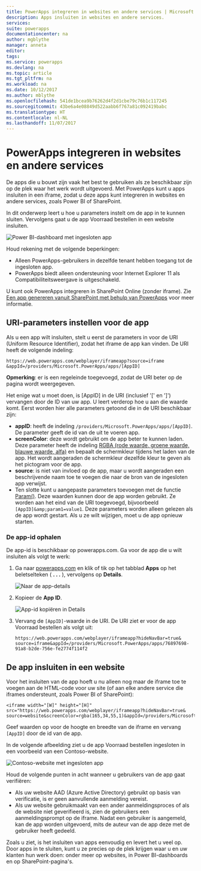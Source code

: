```yaml
---
title: PowerApps integreren in websites en andere services | Microsoft Docs
description: Apps insluiten in websites en andere services.
services: 
suite: powerapps
documentationcenter: na
author: mgblythe
manager: anneta
editor: 
tags: 
ms.service: powerapps
ms.devlang: na
ms.topic: article
ms.tgt_pltfrm: na
ms.workload: na
ms.date: 10/12/2017
ms.author: mblythe
ms.openlocfilehash: 541de1bcea9b76262d4f2d1cbe79c76b1c117245
ms.sourcegitcommit: 43be6a4e08849d522aabb6f767a81c092419babc
ms.translationtype: HT
ms.contentlocale: nl-NL
ms.lasthandoff: 11/07/2017
---
```

# <a name="integrate-powerapps-into-websites-and-other-services"></a>PowerApps integreren in websites en andere services
De apps die u bouwt zijn vaak het best te gebruiken als ze beschikbaar zijn op de plek waar het werk wordt uitgevoerd. Met PowerApps kunt u apps insluiten in een iframe, zodat u deze apps kunt integreren in websites en andere services, zoals Power BI of SharePoint.

In dit onderwerp leert u hoe u parameters instelt om de app in te kunnen sluiten. Vervolgens gaat u de app Voorraad bestellen in een website insluiten.

![Power BI-dashboard met ingesloten app](media/embed-apps-dev/embed-dashboard.png)

Houd rekening met de volgende beperkingen:

* Alleen PowerApps-gebruikers in dezelfde tenant hebben toegang tot de ingesloten app.
* PowerApps biedt alleen ondersteuning voor Internet Explorer 11 als Compatibiliteitsweergave is uitgeschakeld.

U kunt ook PowerApps integreren in SharePoint Online (zonder iframe). Zie [Een app genereren vanuit SharePoint met behulp van PowerApps](generate-app-from-sharepoint-list-interface.md) voor meer informatie.

## <a name="set-uri-parameters-for-your-app"></a>URI-parameters instellen voor de app
Als u een app wilt insluiten, stelt u eerst de parameters in voor de URI (Uniform Resource Identifier), zodat het iframe de app kan vinden. De URI heeft de volgende indeling:

```
https://web.powerapps.com/webplayer/iframeapp?source=iframe
&appId=/providers/Microsoft.PowerApps/apps/[AppID]
```

**Opmerking**: er is een regeleinde toegevoegd, zodat de URI beter op de pagina wordt weergegeven.

Het enige wat u moet doen, is [AppID] in de URI (inclusief '[' en ']') vervangen door de ID van uw app. U leert verderop hoe u aan die waarde komt. Eerst worden hier alle parameters getoond die in de URI beschikbaar zijn:

* **appID**: heeft de indeling `/providers/Microsoft.PowerApps/apps/[AppID]`. De parameter geeft de id van de uit te voeren app.
* **screenColor**: deze wordt gebruikt om de app beter te kunnen laden. Deze parameter heeft de indeling [RGBA (rode waarde, groene waarde, blauwe waarde, alfa)](functions/function-colors.md) en bepaalt de schermkleur tijdens het laden van de app. Het wordt aangeraden de schermkleur dezelfde kleur te geven als het pictogram voor de app.
* **source**: is niet van invloed op de app, maar u wordt aangeraden een beschrijvende naam toe te voegen die naar de bron van de ingesloten app verwijst.
* Ten slotte kunt u aangepaste parameters toevoegen met de functie [Param()](functions/function-param.md). Deze waarden kunnen door de app worden gebruikt. Ze worden aan het eind van de URI toegevoegd, bijvoorbeeld `[AppID]&amp;param1=value1`. Deze parameters worden alleen gelezen als de app wordt gestart. Als u ze wilt wijzigen, moet u de app opnieuw starten.

### <a name="get-the-app-id"></a>De app-id ophalen
De app-id is beschikbaar op powerapps.com. Ga voor de app die u wilt insluiten als volgt te werk:

1. Ga naar [powerapps.com](https://powerapps.microsoft.com) en klik of tik op het tabblad **Apps** op het beletselteken ( **. . .** ), vervolgens op **Details**.
   
    ![Naar de app-details](media/embed-apps-dev/details.png)
2. Kopieer de **App ID**.
   
    ![App-id kopiëren in Details](media/embed-apps-dev/app-id.png)
3. Vervang de `[AppID]`-waarde in de URI. De URI ziet er voor de app Voorraad bestellen als volgt uit:
   
    ```
    https://web.powerapps.com/webplayer/iframeapp?hideNavBar=true&
    source=iframe&appId=/providers/Microsoft.PowerApps/apps/76897698-91a8-b2de-756e-fe2774f114f2
    ```

## <a name="embed-your-app-in-a-website"></a>De app insluiten in een website
Voor het insluiten van de app hoeft u nu alleen nog maar de iframe toe te voegen aan de HTML-code voor uw site (of aan elke andere service die iframes ondersteunt, zoals Power BI of SharePoint):

```
<iframe width="[W]" height="[H]" src="https://web.powerapps.com/webplayer/iframeapp?hideNavBar=true&
source=website&screenColor=rgba(165,34,55,1)&appId=/providers/Microsoft.PowerApps/apps/[AppID]"/>
```

Geef waarden op voor de hoogte en breedte van de iframe en vervang `[AppID]` door de id van de app.

In de volgende afbeelding ziet u de app Voorraad bestellen ingesloten in een voorbeeld van een Contoso-website.

![Contoso-website met ingesloten app](media/embed-apps-dev/contoso-website.png)

Houd de volgende punten in acht wanneer u gebruikers van de app gaat verifiëren:

* Als uw website AAD (Azure Active Directory) gebruikt op basis van verificatie, is er geen aanvullende aanmelding vereist.
* Als uw website gebruikmaakt van een ander aanmeldingsproces of als de website niet geverifieerd is, zien de gebruikers een aanmeldingsprompt op de iframe. Nadat een gebruiker is aangemeld, kan de app worden uitgevoerd, mits de auteur van de app deze met de gebruiker heeft gedeeld.

Zoals u ziet, is het insluiten van apps eenvoudig en levert het u veel op. Door apps in te sluiten, kunt u ze precies op de plek krijgen waar u en uw klanten hun werk doen: onder meer op websites, in Power BI-dashboards en op SharePoint-pagina's.

